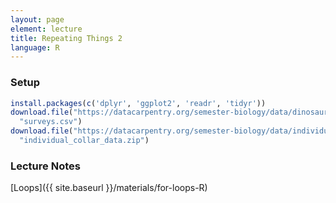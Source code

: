```yaml
---
layout: page
element: lecture
title: Repeating Things 2
language: R
---
```


### Setup

```r
install.packages(c('dplyr', 'ggplot2', 'readr', 'tidyr'))
download.file("https://datacarpentry.org/semester-biology/data/dinosaur_lengths.csv",
  "surveys.csv")
download.file("https://datacarpentry.org/semester-biology/data/individual_collar_data.zip",
  "individual_collar_data.zip")
```

### Lecture Notes

[Loops]({{ site.baseurl }}/materials/for-loops-R)

